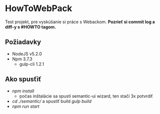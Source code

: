 # HowToWebPack

Test projekt, pre vyskúšanie si práce s Webackom. **Pozrieť si commit log a diff-y s #HOWTO tagom.**

## Požiadavky
- NodeJS v5.2.0
- Npm 3.7.3
    - gulp-cli 1.2.1 


## Ako spusťiť
- *npm install*
    - počas inštalácie sa spustí semantic-ui wizard, ten stačí 3x potvrdiť
- *cd ./semantic/* a spustiť build *gulp build*
- *npm run start*
